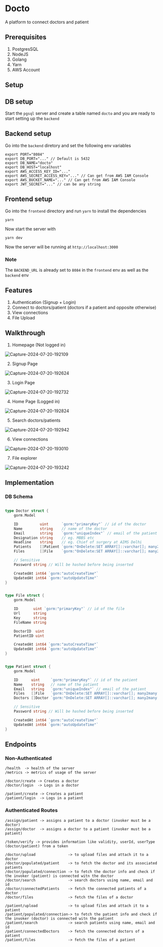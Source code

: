 # Docto

A platform to connect doctors and patient

## Prerequisites

1. PostgresSQL
2. NodeJS
3. Golang
4. Yarn
5. AWS Account


## Setup

## DB setup

Start the `pgsql` server and create a table named `docto` and you are ready to start setting up the `backend`

## Backend setup
Go into the `backend` diretory and set the following env variables

```
export PORT="8084"
export DB_PORT="..." // Default is 5432
export DB_NAME="docto"
export DB_HOST="localhost"
export AWS_ACCESS_KEY_ID="..."
export AWS_SECRET_ACCESS_KEY="..." // Can get from AWS IAM Console
export AWS_BUCKET_NAME="..." // Can get from AWS IAM Console
export JWT_SECRET="..." // can be any string
```

## Frontend setup
Go into the `frontend` directory and run `yarn` to install the dependencies
```
yarn
```

Now start the server with 

```
yarn dev
```

Now the server will be running at `http://localhost:3000`

### Note
The `BACKEND_URL` is already set to `8084` in the `frontend` env as well as the `backend` env


## Features
1. Authentication (Signup + Login)
2. Connect to doctors/patient (doctors if a patient and opposite otherwise)
3. View connections
4. File Upload

## Walkthrough

1. Homepage (Not logged in)

![Capture-2024-07-20-192109](https://github.com/user-attachments/assets/429e5769-b32e-4f9c-a71a-1a54cea12125)

2. Signup Page

![Capture-2024-07-20-192624](https://github.com/user-attachments/assets/94bca98b-b06b-4c7e-a8bb-9e51ae52ffd8)

3. Login Page

![Capture-2024-07-20-192732](https://github.com/user-attachments/assets/e351c5ee-bc47-4167-bc91-2209f4b8b21a)

4. Home Page (Logged in)

![Capture-2024-07-20-192824](https://github.com/user-attachments/assets/e467476d-188e-4670-bf82-98ffffd1ee49)

5. Search doctors/patients

![Capture-2024-07-20-192942](https://github.com/user-attachments/assets/a25dcd27-8f97-43e2-8fef-7210db84d8a5)

6. View connections

![Capture-2024-07-20-193010](https://github.com/user-attachments/assets/3d256b5e-2760-46c2-a30f-095c9afdbf36)

7. File explorer

![Capture-2024-07-20-193242](https://github.com/user-attachments/assets/25f97602-0103-4d97-8969-6b2c52e6250d)


## Implementation

### DB Schema

```.go

type Doctor struct {
	gorm.Model

	ID          uint      `gorm:"primaryKey"` // id of the doctor
	Name        string    // name of the doctor
	Email       string    `gorm:"uniqueIndex"` // email of the patient
	Designation string    // eg. MBBS etc
	Headline    string    // eg. Chief of surgery at AIMS Delhi
	Patients    []Patient `gorm:"OnDelete:SET ARRAY[]::varchar[]; many2many:doctor_patients;"`
	Files       []File    `gorm:"OnDelete:SET ARRAY[]::varchar[]; many2many:doctor_files;"`

	// Sensitive
	Password string // Will be hashed before being inserted

	CreatedAt int64 `gorm:"autoCreateTime"`
	UpdatedAt int64 `gorm:"autoUpdateTime"`
}


type File struct {
	gorm.Model

	ID       uint `gorm:"primaryKey"` // id of the file
	Url      string
	Key      string
	FileName string

	DoctorID  uint
	PatientID uint

	CreatedAt int64 `gorm:"autoCreateTime"`
	UpdatedAt int64 `gorm:"autoUpdateTime"`
}


type Patient struct {
	gorm.Model

	ID      uint     `gorm:"primaryKey"` // id of the patient
	Name    string   // name of the patient
	Email   string   `gorm:"uniqueIndex"` // email of the patient
	Files   []File   `gorm:"OnDelete:SET ARRAY[]::varchar[]; many2many:patient_files;"`
	Doctors []Doctor `gorm:"OnDelete:SET ARRAY[]::varchar[]; many2many:doctor_patients;"`

	// Sensitive
	Password string // Will be hashed before being inserted

	CreatedAt int64 `gorm:"autoCreateTime"`
	UpdatedAt int64 `gorm:"autoUpdateTime"`
}

```

## Endpoints
### Non-Authenticated
```
/health  -> health of the server
/metrics -> metrics of usage of the server

/doctor/create -> Creates a doctor
/doctor/login  -> Logs in a doctor

/patient/create -> Creates a patient
/patient/login  -> Logs in a patient
```

### Authenticated Routes
```
/assign/patient -> assigns a patient to a doctor (invoker must be a doctor)
/assign/doctor  -> assigns a doctor to a patient (invoker must be a patient)

/token/verify -> provides information like validity, userId, userType (doctor/patient) from a token

/doctor/upload               -> to upload files and attach it to a doctor
/doctor/populated/patient    -> to fetch the doctor and its associated patients
/doctor/populated/connection -> to fetch the doctor info and check if the invoker (patient) is connected witn the doctor
/doctor/search               -> search doctors using name, email and id
/doctor/connectedPatients    -> fetch the connected patients of a doctor
/doctor/files                -> fetch the files of a doctor

/patient/upload              -> to upload files and attach it to a patient
/patient/populated/connection-> to fetch the patient info and check if the invoker (doctor) is connected witn the patient
/patient/search              -> search patients using name, email and id
/patient/connectedDoctors    -> fetch the connected doctors of a patient
/patient/files               -> fetch the files of a patient
```

